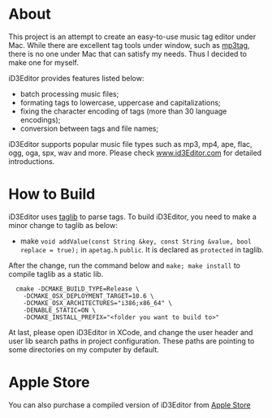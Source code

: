 About
=====
This project is an attempt to create an easy-to-use music tag editor under Mac. While there are excellent tag tools under window, such as [mp3tag](http://www.mp3tag.de/en/), there is no one under Mac that can satisfy my needs. Thus I decided to make one for myself.

iD3Editor provides features listed below:
* batch processing music files;
* formating tags to lowercase, uppercase and capitalizations;
* fixing the character encoding of tags (more than 30 language encodings);
* conversion between tags and file names;

iD3Editor supports popular music file types such as mp3, mp4, ape, flac, ogg, oga, spx, wav and more. Please check www.id3Editor.com for detailed introductions.

How to Build
======
iD3Editor uses [taglib](http://taglib.github.io) to parse tags. To build iD3Editor, you need to make a minor change to taglib as below:
* make `void addValue(const String &key, const String &value, bool replace = true);` in `apetag.h` `public`. It is declared as `protected` in taglib.

After the change, run the command below and `make; make install` to compile taglib as a static lib.
```
  cmake -DCMAKE_BUILD_TYPE=Release \
    -DCMAKE_OSX_DEPLOYMENT_TARGET=10.6 \
    -DCMAKE_OSX_ARCHITECTURES="i386;x86_64" \
    -DENABLE_STATIC=ON \
    -DCMAKE_INSTALL_PREFIX="<folder you want to build to>"
```    

At last, please open iD3Editor in XCode, and change the user header and user lib search paths in project configuration. These paths are pointing to some directories on my computer by default.

Apple Store
======
You can also purchase a compiled version of iD3Editor from [Apple Store](https://itunes.apple.com/us/app/id3-editor/id910408628?ls=1&mt=12)

